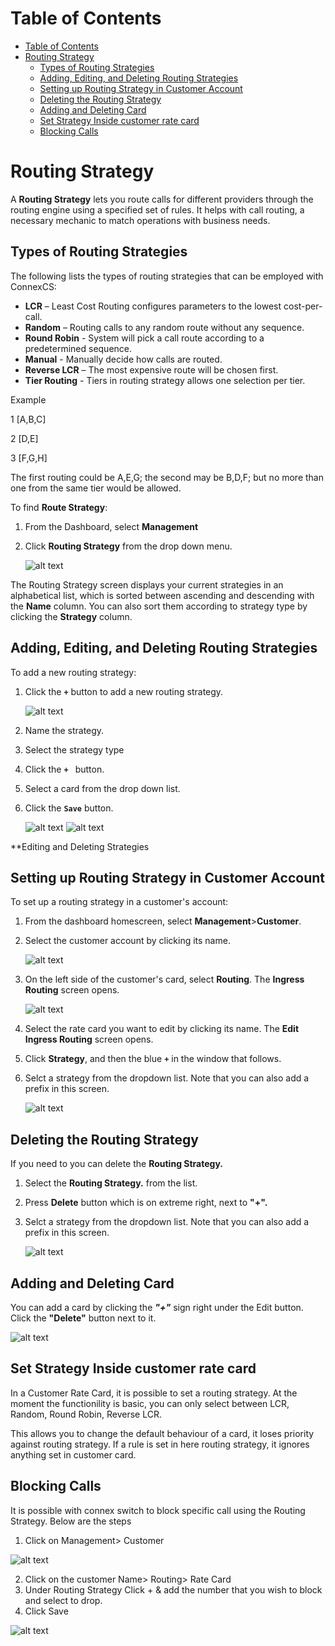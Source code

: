 # Table of Contents

- [Table of Contents](#table-of-contents)
- [Routing Strategy](#routing-strategy)
    - [Types of Routing Strategies](#types-of-routing-strategies)
    - [Adding, Editing, and Deleting Routing Strategies](#adding-editing-and-deleting-routing-strategies)
    - [Setting up Routing Strategy in Customer Account](#setting-up-routing-strategy-in-customer-account)
    - [Deleting the Routing Strategy](#deleting-the-routing-strategy)
    - [Adding and Deleting Card](#adding-and-deleting-card)
    - [Set Strategy Inside customer rate card](#set-strategy-inside-customer-rate-card)
    - [Blocking Calls](#blocking-calls)

# Routing Strategy

A **Routing Strategy** lets you route calls for different providers through the routing engine using a specified set of rules. It helps with call routing, a necessary mechanic to match operations with business needs.

## Types of Routing Strategies
The following lists the types of routing strategies that can be employed with ConnexCS:

* **LCR** – Least Cost Routing configures parameters to the lowest cost-per-call.
* **Random** – Routing calls to any random route without any sequence.
* **Round Robin** - System will pick a call route according to a predetermined sequence.
* **Manual** - Manually decide how calls are routed.
* **Reverse LCR** – The most expensive route will be chosen first.
* **Tier Routing**  -  Tiers in routing strategy allows one selection per tier.

Example

1 [A,B,C]

2 [D,E]

3 [F,G,H]

The first routing could be A,E,G; the second may be B,D,F; but no more than one from the same tier would be allowed.

To find **Route Strategy**:
1. From the Dashboard, select **Management** 
2. Click **Routing Strategy** from the drop down menu.

   ![alt text][routing-dashboard-new]

The Routing Strategy screen displays your current strategies in an alphabetical list, which is sorted between ascending and descending with the **Name** column. You can also sort them according to strategy type by clicking the **Strategy** column.

## Adding, Editing, and Deleting Routing Strategies
To add a new routing strategy:
1. Click the **`+`** button to add a new routing strategy.

   ![alt text][routing-strategy1]

2. Name the strategy.
3. Select the strategy type
4. Click the **`+ `** button.
5. Select a card from the drop down list.
6. Click the **`Save`** button.

   ![alt text][routing-strategy2]
   ![alt text][routing-strategy3]

**Editing and Deleting Strategies
 
## Setting up Routing Strategy in Customer Account
To set up a routing strategy in a customer's account:
1. From the dashboard homescreen, select **Management**>**Customer**.
2. Select the customer account by clicking its name.

   ![alt text][routing-strategy4]

3. On the left side of the customer's card, select **Routing**.  The **Ingress Routing** screen opens.

   ![alt text][routing-strategy5]

4. Select the rate card you want to edit by clicking its name.  The **Edit Ingress Routing** screen opens.
5. Click **Strategy**, and then the blue **`+`** in the window that follows.
6. Selct a strategy from the dropdown list.  Note that you can also add a prefix in this screen.

   ![alt text][routing-strategy6]

## Deleting the Routing Strategy

If you need to you can delete the **Routing Strategy.**

1. Select the **Routing Strategy.** from the list.
2. Press **Delete** button which is on extreme right, next to **"+".**  
3. Selct a strategy from the dropdown list.  Note that you can also add a prefix in this screen.

   ![alt text][routing-strategy7]


## Adding and Deleting Card

You can add a card by clicking the **_"+"_** sign right under the Edit button. Click the **"Delete"** button next to it.

   ![alt text][routing-strategy10]

## Set Strategy Inside customer rate card

In a Customer Rate Card, it is possible to set a routing strategy. At the moment the functionility is basic, you can only select between LCR, Random, Round Robin, Reverse LCR.

This allows you to change the default behaviour of a card, it loses priority against routing strategy. If a rule is set in here routing strategy, it ignores anything set in customer card.

## Blocking Calls

It is possible with connex switch to block specific call using the Routing Strategy. Below are the steps

1. Click on Management> Customer

![alt text][Blocking-Calls-1]

2. Click on the customer Name> Routing> Rate Card
3. Under Routing Strategy Click + & add the number that you wish to block and select to drop.
4. Click Save

![alt text][Blocking-Calls-2]

[routing-dashboard-new]: https://raw.githubusercontent.com/digipigeon/connexcs-user-docs/master/new-images/86.png "routing-dashboard"

[routing-strategy1]: https://raw.githubusercontent.com/digipigeon/connexcs-user-docs/master/new-images/87.png "routing-strategy1"
[routing-strategy2]: https://raw.githubusercontent.com/digipigeon/connexcs-user-docs/master/new-images/88.png "routing-strategy2"
[routing-strategy3]: https://raw.githubusercontent.com/digipigeon/connexcs-user-docs/master/new-images/89.png "routing-strategy3"
[routing-strategy4]: https://raw.githubusercontent.com/digipigeon/connexcs-user-docs/master/new-images/90.png "routing-strategy4"
[routing-strategy5]: https://raw.githubusercontent.com/digipigeon/connexcs-user-docs/master/new-images/91.png "routing-strategy5"
[routing-strategy6]: https://raw.githubusercontent.com/digipigeon/connexcs-user-docs/master/new-images/92.png "routing-strategy6"
[routing-strategy7]: https://raw.githubusercontent.com/digipigeon/connexcs-user-docs/master/new-images/93.png "routing-strategy7"
[routing-strategy8]: https://raw.githubusercontent.com/digipigeon/connexcs-user-docs/master/new-images/94.png "routing-strategy8"
[routing-strategy9]: https://raw.githubusercontent.com/digipigeon/connexcs-user-docs/master/new-images/95.png "routing-strategy9"
[routing-strategy10]: https://raw.githubusercontent.com/digipigeon/connexcs-user-docs/master/new-images/96.png "routing-strategy10"


[blocking-calls-1]: https://raw.githubusercontent.com/digipigeon/connexcs-user-docs/master/new-images/97.png "Blocking-Calls-1"
[blocking-calls-2]: https://raw.githubusercontent.com/digipigeon/connexcs-user-docs/master/new-images/98.png "Blocking-Calls-2"

[edit-routing]: https://raw.githubusercontent.com/digipigeon/connexcs-user-docs/master/img/edit-routing.png "edit-routing"
[routing-strategy]: https://raw.githubusercontent.com/digipigeon/connexcs-user-docs/master/img/routing-strategy.png "routing-strategy"
[edit-routing-strategy]: https://raw.githubusercontent.com/digipigeon/connexcs-user-docs/master/img/edit-routing-strategy.png "edit-routing-strategy"

